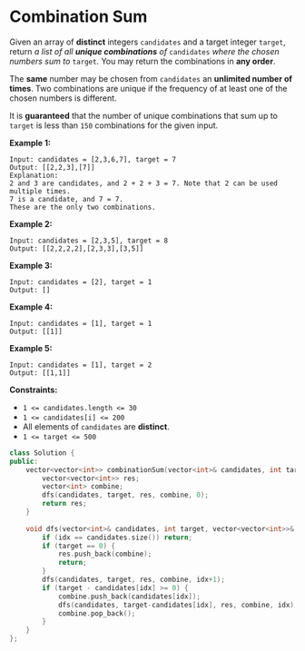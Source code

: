# Combination Sum

Given an array of **distinct** integers `candidates` and a target integer `target`, return *a list of all **unique combinations** of* `candidates` *where the chosen numbers sum to* `target`*.* You may return the combinations in **any order**.

The **same** number may be chosen from `candidates` an **unlimited number of times**. Two combinations are unique if the frequency of at least one of the chosen numbers is different.

It is **guaranteed** that the number of unique combinations that sum up to `target` is less than `150` combinations for the given input.

 

**Example 1:**

```
Input: candidates = [2,3,6,7], target = 7
Output: [[2,2,3],[7]]
Explanation:
2 and 3 are candidates, and 2 + 2 + 3 = 7. Note that 2 can be used multiple times.
7 is a candidate, and 7 = 7.
These are the only two combinations.
```

**Example 2:**

```
Input: candidates = [2,3,5], target = 8
Output: [[2,2,2,2],[2,3,3],[3,5]]
```

**Example 3:**

```
Input: candidates = [2], target = 1
Output: []
```

**Example 4:**

```
Input: candidates = [1], target = 1
Output: [[1]]
```

**Example 5:**

```
Input: candidates = [1], target = 2
Output: [[1,1]]
```

 

**Constraints:**

- `1 <= candidates.length <= 30`
- `1 <= candidates[i] <= 200`
- All elements of `candidates` are **distinct**.
- `1 <= target <= 500`

```c++
class Solution {
public:
    vector<vector<int>> combinationSum(vector<int>& candidates, int target) {
        vector<vector<int>> res;
        vector<int> combine;
        dfs(candidates, target, res, combine, 0);
        return res;
    }
    
    void dfs(vector<int>& candidates, int target, vector<vector<int>>& res, vector<int>& combine, int idx) {
        if (idx == candidates.size()) return;
        if (target == 0) {
            res.push_back(combine);
            return;
        }
        dfs(candidates, target, res, combine, idx+1);
        if (target - candidates[idx] >= 0) {
            combine.push_back(candidates[idx]);
            dfs(candidates, target-candidates[idx], res, combine, idx);
            combine.pop_back();
        }
    }
};
```

